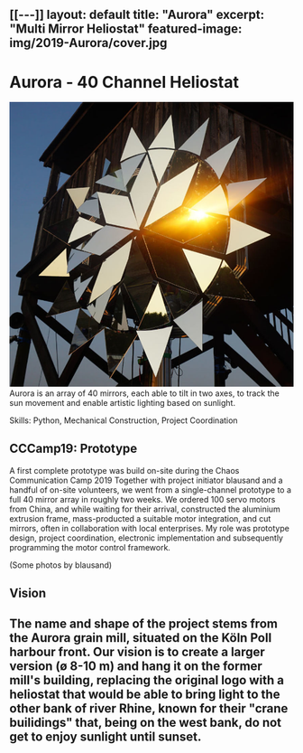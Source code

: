 [[---]]
layout: default
title:  "Aurora"
excerpt: "Multi Mirror Heliostat"
featured-image: img/2019-Aurora/cover.jpg
---

<h1>Aurora - 40 Channel Heliostat</h1>
<span class="image left"><a href="img/2019-Aurora/cover.jpg"><img src="img/2019-Aurora/cover.jpg" alt="Aurora Heliostat" /></a></span>
Aurora is an array of 40 mirrors, each able to tilt in two axes, to track the sun movement and enable artistic lighting based on sunlight.

Skills: Python, Mechanical Construction, Project Coordination

<h2>CCCamp19: Prototype</h2>
A first complete prototype was build on-site during the Chaos Communication Camp 2019
Together with project initiator blausand and a handful of on-site volunteers, we went from a single-channel prototype to a full 40 mirror array in roughly two weeks. We ordered 100 servo motors from China, and while waiting for their arrival, constructed the aluminium extrusion frame, mass-producted a suitable motor integration, and cut mirrors, often in collaboration with local enterprises. My role was prototype design, project coordination, electronic implementation and subsequently programming the motor control framework. 

(Some photos by blausand)

<h2>Vision<h2>
The name and shape of the project stems from the Aurora grain mill, situated on the Köln Poll harbour front. Our vision is to create a larger version (ø 8-10 m) and hang it on the former mill's building, replacing the original logo with a heliostat that would be able to bring light to the other bank of river Rhine, known for their "crane builidings" that, being on the west bank, do not get to enjoy sunlight until sunset.
